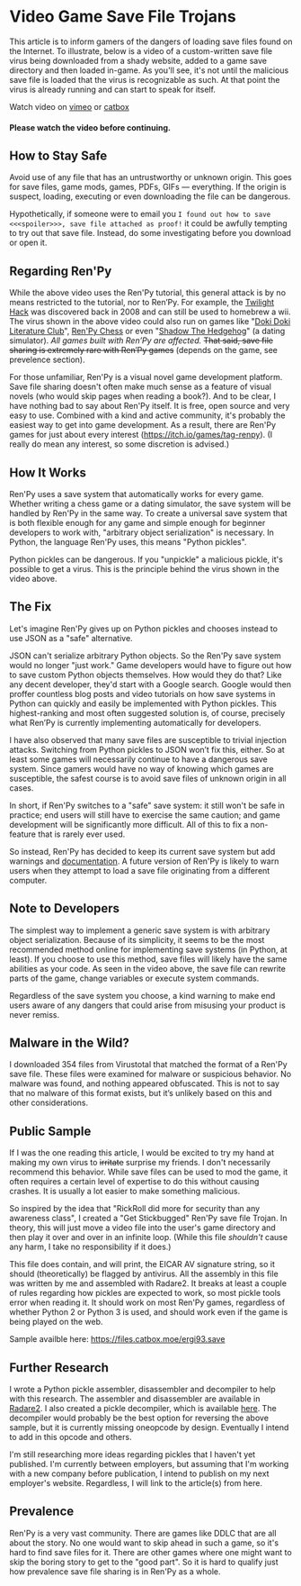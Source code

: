 # Video Game Save File Trojans

This article is to inform gamers of the dangers of loading save files found on
the Internet. To illustrate, below is a video of a custom-written save file
virus being downloaded from a shady website, added to a game save directory and
then loaded in-game. As you'll see, it's not until the malicious save file is
loaded that the virus is recognizable as such. At that point the virus is
already running and can start to speak for itself. 

Watch video on [vimeo](https://vimeo.com/784655708)
or [catbox](https://files.catbox.moe/0uvmn2.webm)

#### Please watch the video before continuing.

## How to Stay Safe

Avoid use of any file that has an untrustworthy or unknown origin. This goes
for save files, game mods, games, PDFs, GIFs — everything. If the origin is
suspect, loading, executing or even downloading the file can be dangerous.

Hypothetically, if someone were to email you `I found out how to save
<<<spoiler>>>, save file attached as proof!` it could be awfully tempting to
try out that save file. Instead, do some investigating before you download or
open it.

## Regarding Ren'Py

While the above video uses the Ren'Py tutorial, this general attack is by no
means restricted to the tutorial, nor to Ren’Py. For example, the 
[Twilight Hack](https://www.wiibrew.org/wiki/Twilight_Hack) was discovered 
back in 2008 and can still be used to homebrew a wii. 
The virus shown in the above video could also run on games like 
"[Doki Doki Literature Club](https://store.steampowered.com/app/698780/Doki_Doki_Literature_Club/)",
[Ren'Py Chess](https://r3dhummingbird.itch.io/renpy-chess-game) or even
"[Shadow The Hedgehog](https://shibaya.itch.io/shadow-the-hedgehog)" (a dating
simulator). _All games built with Ren’Py are affected._ ~~That said, save file sharing is
extremely rare with Ren’Py games~~ (depends on the game, see prevelence section).

For those unfamiliar, Ren'Py is a visual novel game development platform. Save
file sharing doesn't often make much sense as a feature of visual novels (who
would skip pages when reading a book?). And to be clear, I have nothing bad to
say about Ren'Py itself. It is free, open source and very easy to use. Combined
with a kind and active community, it's probably the easiest way to get into
game development. As a result, there are Ren'Py games for just about every
interest (https://itch.io/games/tag-renpy). (I really do mean any interest, so
some discretion is advised.)

## How It Works

Ren'Py uses a save system that automatically works for every game. Whether
writing a chess game or a dating simulator, the save system will be handled by
Ren'Py in the same way. To create a universal save system that is both flexible
enough for any game and simple enough for beginner developers to work with,
"arbitrary object serialization" is necessary. In Python, the language Ren'Py
uses, this means "Python pickles".

Python pickles can be dangerous. If you "unpickle" a malicious pickle, it's
possible to get a virus. This is the principle behind the virus shown in the
video above.

## The Fix

Let's imagine Ren'Py gives up on Python pickles and chooses instead to use JSON
as a "safe" alternative.

JSON can't serialize arbitrary Python objects. So the Ren'Py save system would
no longer "just work." Game developers would have to figure out how to save
custom Python objects themselves. How would they do that? Like any decent
developer, they'd start with a Google search. Google would then proffer
countless blog posts and video tutorials on how save systems in Python can
quickly and easily be implemented with Python pickles. This highest-ranking and
most often suggested solution is, of course, precisely what Ren’Py is currently
implementing automatically for developers.

I have also observed that many save files are susceptible to trivial injection
attacks. Switching from Python pickles to JSON won’t fix this, either. So at
least some games will necessarily continue to have a dangerous save system.
Since gamers would have no way of knowing which games are susceptible, the
safest course is to avoid save files of unknown origin in all cases.

In short, if Ren'Py switches to a "safe" save system: it still won't be safe in
practice; end users will still have to exercise the same caution; and game
development will be significantly more difficult. All of this to fix a
non-feature that is rarely ever used.

So instead, Ren'Py has decided to keep its current save system but add warnings
and [documentation](https://www.renpy.org/doc/html/security.html). A future
version of Ren'Py is likely to warn users when they attempt to load a save file
originating from a different computer.

## Note to Developers

The simplest way to implement a generic save system is with arbitrary object
serialization. Because of its simplicity, it seems to be the most recommended
method online for implementing save systems (in Python, at least). If you
choose to use this method, save files will likely have the same abilities as
your code. As seen in the video above, the save file can rewrite parts of the
game, change variables or execute system commands.

Regardless of the save system you choose, a kind warning to make end users
aware of any dangers that could arise from misusing your product is never
remiss.

## Malware in the Wild?

I downloaded 354 files from Virustotal that matched the format of a Ren'Py save
file. These files were examined for malware or suspicious behavior. No malware
was found, and nothing appeared obfuscated. This is not to say that no malware
of this format exists, but it’s unlikely based on this and other
considerations.

## Public Sample

If I was the one reading this article, I would be excited to try my hand at
making my own virus to ~~irritate~~ surprise my friends. I don't necessarily
recommend this behavior. While save files can be used to mod the game, it often
requires a certain level of expertise to do this without causing crashes. It is
usually a lot easier to make something malicious.

So inspired by the idea that "RickRoll did more for security than any awareness
class", I created a "Get Stickbugged" Ren'Py save file Trojan. In theory, this
will just move a video file into the user's game directory and then play it
over and over in an infinite loop. (While this file *shouldn't* cause any harm,
I take no responsibility if it does.)

This file does contain, and will print, the EICAR AV signature string, so it
should (theoretically) be flagged by antivirus. All the assembly in this file
was written by me and assembled with Radare2. It breaks at least a couple of
rules regarding how pickles are expected to work, so most pickle tools error
when reading it. It should work on most Ren'Py games, regardless of whether
Python 2 or Python 3 is used, and should work even if the game is being played
on the web.

Sample availble here: https://files.catbox.moe/ergi93.save

## Further Research

I wrote a Python pickle assembler, disassembler and decompiler to help with
this research. The assembler and disassembler are available in 
[Radare2](https://github.com/radareorg/radare2/). I also created a pickle 
decompiler, which is available [here](https://github.com/swoops/pickle_decomp). 
The decompiler would probably be the best option for reversing the above sample, 
but it is currently missing oneopcode by design. Eventually I intend to add in 
this opcode and others.

I'm still researching more ideas regarding pickles that I haven't yet
published. I'm currently between employers, but assuming that I'm working with
a new company before publication, I intend to publish on my next employer's
website. Regardless, I will link to the article(s) from here.

## Prevalence

Ren'Py is a very vast community. There are games like DDLC that are all about the
story. No one would want to skip ahead in such a game, so it's hard to find save files
for it. There are other games where one might want to skip the boring story to get to
the "good part". So it is hard to qualify just how prevalence save file sharing is in
Ren'Py as a whole.
